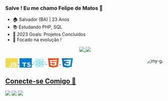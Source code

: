 ### Salve ! Eu me chamo Felipe de Matos 🤙

- 🏠 Salvador (BA) | 23 Anos
- 📚 Estudando PHP, SQL 
- 🥅 2023 Goals: Projetos Concluídos
- 💭 Focado na evolução !

<div align="center">
  <a href="https://github.com/felipedmats">
  <img height="180em" src="https://github-readme-stats.vercel.app/api?username=felipedmts&show_icons=true&theme=synthwave&include_all_commits=true&count_private=true"/>
  <img height="180em" src="https://github-readme-stats.vercel.app/api/top-langs/?username=felipedmts&layout=compact&langs_count=7&theme=synthwave"/>
</div>
  
 <div style="display: inline_block"><br>
  <img align="center" alt="Rafa-Js" height="30" width="40" src="https://raw.githubusercontent.com/devicons/devicon/master/icons/javascript/javascript-plain.svg">
  <img align="center" alt="Rafa-Ts" height="30" width="40" src="https://raw.githubusercontent.com/devicons/devicon/master/icons/typescript/typescript-plain.svg">
  <img align="center" alt="Rafa-React" height="30" width="40" src="https://raw.githubusercontent.com/devicons/devicon/master/icons/react/react-original.svg">
  <img align="center" alt="Rafa-HTML" height="30" width="40" src="https://raw.githubusercontent.com/devicons/devicon/master/icons/html5/html5-original.svg">
  <img align="center" alt="Rafa-CSS" height="30" width="40" src="https://raw.githubusercontent.com/devicons/devicon/master/icons/css3/css3-original.svg">
  <img align="right" alt="my-gif" height="150" style="border-radius:50px;" src="https://media.discordapp.net/attachments/790528680081490000/913075230963023964/a37aded88707b2758fbe1b744c8f7723.gif">
</div>
  
## Conecte-se Comigo 📌

<div>
    <a href="https://www.linkedin.com/in/felipe-de-matos-rocha-118582186/" target="_blank"><img src="https://img.shields.io/badge/LinkedIn-0077B5?style=for-the-badge&logo=linkedin&logoColor=white" target="_blank"></a>
      <a href="https://www.facebook.com/felipedmats/" target="_blank"><img src="https://img.shields.io/badge/Facebook-1877F2?style=for-the-badge&logo=facebook&logoColor=white" target="_blank"></a>
  <a href="mailto:felipedmats@gmail.com" target="_blank"><img src="https://img.shields.io/badge/Gmail-D14836?style=for-the-badge&logo=gmail&logoColor=white" target="_blank"></a>

</div>
